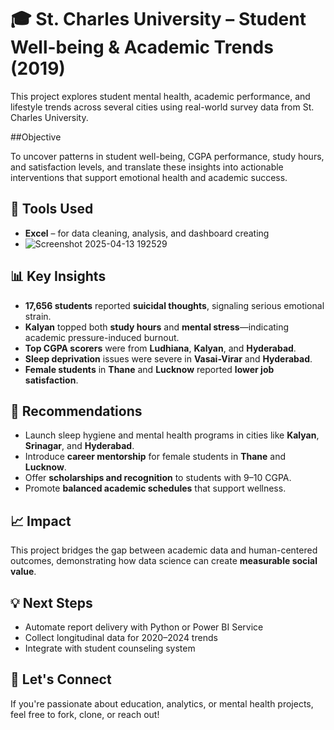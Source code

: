 # 🎓 St. Charles University – Student Well-being & Academic Trends (2019)

This project explores student mental health, academic performance, and lifestyle trends across several cities using real-world survey data from St. Charles University.

##Objective

To uncover patterns in student well-being, CGPA performance, study hours, and satisfaction levels, and translate these insights into actionable interventions that support emotional health and academic success.

## 🧰 Tools Used

- **Excel** – for data cleaning, analysis, and dashboard creating
- ![Screenshot 2025-04-13 192529](https://github.com/user-attachments/assets/d9b026a2-231d-4a08-b69a-8fc0895049ab)


## 📊 Key Insights

- **17,656 students** reported **suicidal thoughts**, signaling serious emotional strain.
- **Kalyan** topped both **study hours** and **mental stress**—indicating academic pressure-induced burnout.
- **Top CGPA scorers** were from **Ludhiana**, **Kalyan**, and **Hyderabad**.
- **Sleep deprivation** issues were severe in **Vasai-Virar** and **Hyderabad**.
- **Female students** in **Thane** and **Lucknow** reported **lower job satisfaction**.


## 📌 Recommendations

- Launch sleep hygiene and mental health programs in cities like **Kalyan**, **Srinagar**, and **Hyderabad**.
- Introduce **career mentorship** for female students in **Thane** and **Lucknow**.
- Offer **scholarships and recognition** to students with 9–10 CGPA.
- Promote **balanced academic schedules** that support wellness.

## 📈 Impact
This project bridges the gap between academic data and human-centered outcomes, demonstrating how data science can create **measurable social value**.

## 💡 Next Steps
- Automate report delivery with Python or Power BI Service
- Collect longitudinal data for 2020–2024 trends
- Integrate with student counseling system
## 🤝 Let's Connect
If you're passionate about education, analytics, or mental health projects, feel free to fork, clone, or reach out!

